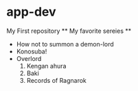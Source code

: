 # app-dev
My First repository
** My favorite sereies **
- How not to summon a demon-lord
- Konosuba!
- Overlord
  1. Kengan ahura
  2. Baki
  3. Records of Ragnarok

